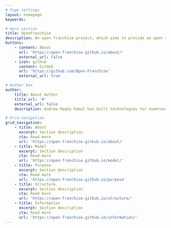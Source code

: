 ```yaml
---
# Page settings
layout: homepage
keywords:

# Hero section
title: OpenFranchise
description: An open franchise project, which aims to provide an open system alternative for the traditional franchise model.
buttons:
    - content: About
      url: 'https://open-franchise.github.io/about/'
      external_url: false
    - icon: github
      content: GitHub
      url: 'https://github.com/Open-Franchise'
      external_url: true

# Author box
author:
    title: About Author
    title_url: '#'
    external_url: false
    description: Andrew Magdy Kamal has built technologies for numerous startups. He currently does research in Computational Genomics, Distributed Systems, and Quantum Computing. He is a Copt, and likes to play a variety of sports or build things in his free time.

# Grid navigation
grid_navigation:
    - title: About
      excerpt: Section description
      cta: Read more
      url: 'https://open-franchise.github.io/about/'    
    - title: Model
      excerpt: Section description
      cta: Read more
      url: 'https://open-franchise.github.io/model/'
    - title: Purpose
      excerpt: Section description
      cta: Read more
      url: 'https://open-franchise.github.io/purpose'
    - title: Structure
      excerpt: Section description
      cta: Read more
      url: 'https://open-franchise.github.io/structure/'
    - title: Information
      excerpt: Section description
      cta: Read more
      url: 'https://open-franchise.github.io/information/'   
---
```

